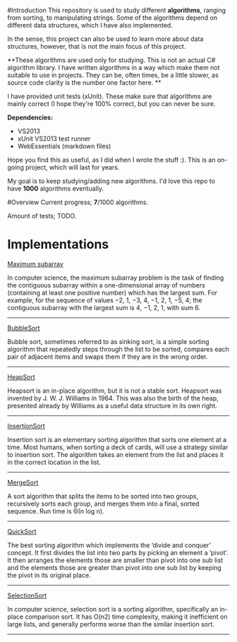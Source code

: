 #Introduction
This repository is used to study different **algorithms**, ranging from sorting, to manipulating strings. Some of the algorithms depend
on different data structures, which I have also implemented.

In the sense, this project can also be used to learn more about data structures,
however, that is not the main focus of this project.

**These algorithms are used only for studying. 
This is not an actual C# algorithm library.
I have written algorithms in a way which make them not suitable to use in 
projects. They can be, often times, be a little slower, as source code clarity is
the number one factor here. **

I have provided unit tests (xUnit). These make sure that algorithms are mainly correct (I hope they're 100% correct, but you can never be sure. 

**Dependencies:**

- VS2013
- xUnit VS2013 test runner
- WebEssentials (markdown files)

Hope you find this as useful, as I did when I wrote the stuff :). This is an on-going project, which will last for years. 

My goal is to keep studying/adding new algorithms. 
I'd love this repo to have **1000** algorithms eventually. 

#Overview
Current progress; **7**/1000 algorithms.

Amount of tests; TODO.

# Implementations
[Maximum subarray](https://github.com/ChrisEelmaa/AlgorithmExamples/blob/master/Misc/MaximumSubArray.cs) 

In computer science, the maximum subarray problem is the task of finding the contiguous subarray 
within a one-dimensional array of numbers (containing at least one positive number) 
which has the largest sum. For example, for the sequence of 
values −2, 1, −3, 4, −1, 2, 1, −5, 4; the contiguous subarray with 
the largest sum is 4, −1, 2, 1, with sum 6.

------------
[BubbleSort](https://github.com/ChrisEelmaa/AlgorithmExamples/blob/master/Sorting/ComparisonBased/BubbleSort.cs) 

Bubble sort, sometimes referred to as sinking sort, 
is a simple sorting algorithm that repeatedly steps through the list to be sorted, 
compares each pair of adjacent items and swaps them if they are in the wrong order.

------------
[HeapSort](https://github.com/ChrisEelmaa/AlgorithmExamples/blob/master/Sorting/ComparisonBased/HeapSort.cs) 

Heapsort is an in-place algorithm, but it is not a stable sort. 
Heapsort was invented by J. W. J. Williams in 1964. 
This was also the birth of the heap, presented already by Williams as a useful data structure in its 
own right.

------------
[InsertionSort](https://github.com/ChrisEelmaa/AlgorithmExamples/blob/master/Sorting/ComparisonBased/InsertionSort.cs) 

Insertion sort is an elementary sorting algorithm that sorts one element at a time. 
Most humans, when sorting a deck of cards, will use a strategy similar to insertion sort. 
The algorithm takes an element from the list and places it in the correct location in the list.

------------
[MergeSort](https://github.com/ChrisEelmaa/AlgorithmExamples/blob/master/Sorting/ComparisonBased/MergeSort.cs) 

A sort algorithm that splits the items to be sorted into two groups, recursively sorts each group, 
and merges them into a final, sorted sequence. Run time is Θ(n log n).

------------
[QuickSort](https://github.com/ChrisEelmaa/AlgorithmExamples/blob/master/Sorting/ComparisonBased/QuickSort.cs) 

The best sorting algorithm which implements the ‘divide and conquer’ concept. 
It first divides the list into two parts by picking an element a ’pivot’. 
It then arranges the elements those are smaller than pivot into one sub list and the 
elements those are greater than pivot into one sub list by keeping the pivot in its original place.

------------
[SelectionSort](https://github.com/ChrisEelmaa/AlgorithmExamples/blob/master/Sorting/ComparisonBased/SelectionSort.cs) 

In computer science, selection sort is a sorting algorithm, specifically an in-place comparison sort. 
It has O(n2) time complexity, making it inefficient on large lists, 
and generally performs worse than the similar insertion sort.

------------


